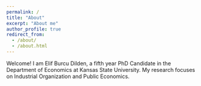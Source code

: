```yaml
---
permalink: /
title: "About"
excerpt: "About me"
author_profile: true
redirect_from: 
  - /about/
  - /about.html
---
```


<!-- <img class="img-responsive" style="float: left;margin-right: 25px;" src="/images/photo.jpg"> --> 

Welcome! I am Elif Burcu Dilden, a fifth year PhD Candidate in the Department of Economics at Kansas State University.  My research focuses on Industrial Organization and Public Economics.

